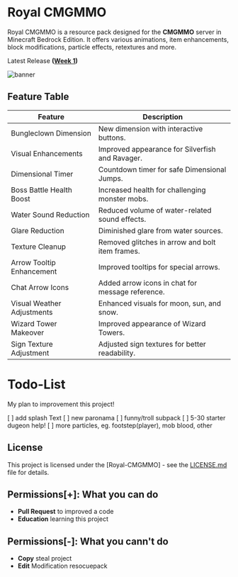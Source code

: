 # Royal CMGMMO
Royal CMGMMO is a resource pack designed for the **CMGMMO** server in Minecraft Bedrock Edition. It offers various animations, item enhancements, block modifications, particle effects, retextures and more.

Latest Release **([Week 1](../../releases/tag/week_1))**

![banner](https://github.com/lnwAitJi/Royal-CMGMMO/assets/100911929/c5cf90b7-8c46-4da3-a5b1-8647eb557de5)

## Feature Table

| Feature                     | Description                                           |
|-----------------------------|-------------------------------------------------------|
| Bungleclown Dimension       | New dimension with interactive buttons.               |
| Visual Enhancements         | Improved appearance for Silverfish and Ravager.       |
| Dimensional Timer           | Countdown timer for safe Dimensional Jumps.           |
| Boss Battle Health Boost    | Increased health for challenging monster mobs.        |
| Water Sound Reduction       | Reduced volume of water-related sound effects.        |
| Glare Reduction             | Diminished glare from water sources.                  |
| Texture Cleanup             | Removed glitches in arrow and bolt item frames.       |
| Arrow Tooltip Enhancement   | Improved tooltips for special arrows.                 |
| Chat Arrow Icons            | Added arrow icons in chat for message reference.      |
| Visual Weather Adjustments  | Enhanced visuals for moon, sun, and snow.             |
| Wizard Tower Makeover       | Improved appearance of Wizard Towers.                 |
| Sign Texture Adjustment     | Adjusted sign textures for better readability.        |

# Todo-List
My plan to improvement this project!

[ ] add splash Text
[ ] new paronama
[ ] funny/troll subpack
[ ] 5-30 starter dugeon help!
[ ] more particles, eg. footstep(player), mob blood, other

## License

This project is licensed under the [Royal-CMGMMO] - see the [LICENSE.md](LICENSE.md) file for details.

## Permissions[+]: What you can do
- **Pull Request** to improved a code
- **Education** learning this project

## Permissions[-]: What you cann't do
- **Copy** steal project
- **Edit** Modification resocuepack
